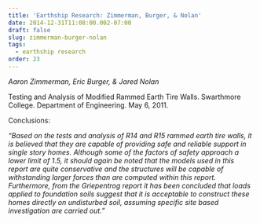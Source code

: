 ```yaml
---
title: 'Earthship Research: Zimmerman, Burger, & Nolan'
date: 2014-12-31T11:08:00.002-07:00
draft: false
slug: zimmerman-burger-nolan
tags:
  - earthship research
order: 23
---
```


_Aaron Zimmerman, Eric Burger, & Jared Nolan_

Testing and Analysis of Modified Rammed Earth Tire Walls. Swarthmore College. Department of Engineering. May 6, 2011.

Conclusions:  

_“Based on the tests and analysis of R14 and R15 rammed earth tire walls, it is believed that they are capable of providing safe and reliable support in single story homes. Although some of the factors of safety approach a lower limit of 1.5, it should again be noted that the models used in this report are quite conservative and the structures will be capable of withstanding larger forces than are computed within this report. Furthermore, from the Griepentrog report it has been concluded that loads applied to foundation soils suggest that it is acceptable to construct these homes directly on undisturbed soil, assuming specific site based investigation are carried out.”_
